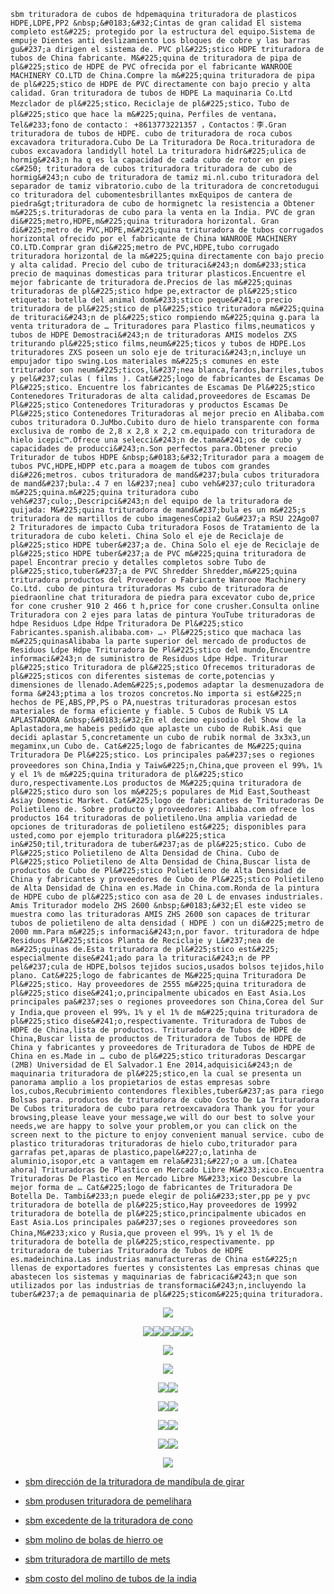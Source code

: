 
```
sbm trituradora de cubos de hdpemaquina trituradora de plasticos HDPE,LDPE,PP2 &nbsp;&#0183;&#32;Cintas de gran calidad El sistema completo est&#225; protegido por la estructura del equipo.Sistema de empuje Dientes anti deslizamiento Los bloques de cobre y las barras gu&#237;a dirigen el sistema de. PVC pl&#225;stico HDPE trituradora de tubos de China fabricante. M&#225;quina de trituradora de pipa de pl&#225;stico de HDPE de PVC ofrecida por el fabricante WANROOE MACHINERY CO.LTD de China.Compre la m&#225;quina trituradora de pipa de pl&#225;stico de HDPE de PVC directamente con bajo precio y alta calidad. Gran trituradora de tubos de HDPE La maquinaria Co.Ltd Mezclador de pl&#225;stico，Reciclaje de pl&#225;stico，Tubo de pl&#225;stico que hace la m&#225;quina，Perfiles de ventana，Tel&#233;fono de contacto： +8613773221357 ，Contactos：李.Gran trituradora de tubos de HDPE. cubo de trituradora de roca cubos excavadora trituradora.Cubo De La Trituradora De Roca.trituradora de cubos excavadora landidyll hotel La trituradora hidr&#225;ulica de hormig&#243;n ha q es la capacidad de cada cubo de rotor en pies c&#250; trituradora de cubos trituradora trituradora de cubo de hormig&#243;n cubo de trituradora de tamiz mi.nl.cubo trituradora del separador de tamiz vibratorio.cubo de la trituradora de concretodugui co trituradora del cubomentesbrillantes mxEquipos de cantera de piedra&gt;trituradora de cubo de hormignetc la resistencia a Obtener m&#225;s.trituradoras de cubo para la venta en la India. PVC de gran di&#225;metro,HDPE,m&#225;quina trituradora horizontal. Gran di&#225;metro de PVC,HDPE,m&#225;quina trituradora de tubos corrugados horizontal ofrecido por el fabricante de China WANROOE MACHINERY CO.LTD.Comprar gran di&#225;metro de PVC,HDPE,tubo corrugado trituradora horizontal de la m&#225;quina directamente con bajo precio y alta calidad. Precio del cubo de trituraci&#243;n dom&#233;stica precio de maquinas domesticas para triturar plasticos.Encuentre el mejor fabricante de trituradora de.Precios de las m&#225;quinas trituradoras de pl&#225;stico hdpe pe,extractor de pl&#225;stico etiqueta: botella del animal dom&#233;stico peque&#241;o precio trituradora de pl&#225;stico de pl&#225;stico trituradora m&#225;quina de trituraci&#243;n de pl&#225;stico rompiendo m&#225;quina g.para la venta trituradora de … Trituradores para Plastico films,neumaticos y tubos de HDPE Demostraci&#243;n de trituradoras AMIS modelos ZXS triturando pl&#225;stico films,neum&#225;ticos y tubos de HDPE.Los trituradores ZXS poseen un solo eje de trituraci&#243;n,incluye un empujador tipo swing.Los materiales m&#225;s comunes en este triturador son neum&#225;ticos,l&#237;nea blanca,fardos,barriles,tubos y pel&#237;culas ( films ). Cat&#225;logo de fabricantes de Escamas De Pl&#225;stico. Encuentre los fabricantes de Escamas De Pl&#225;stico Contenedores Trituradoras de alta calidad,proveedores de Escamas De Pl&#225;stico Contenedores Trituradoras y productos Escamas De Pl&#225;stico Contenedores Trituradoras al mejor precio en Alibaba.com cubos trituradora O.JuMbo.Cubito duro de hielo transparente con forma exclusiva de rombo de 2,8 x 2,8 x 2,2 cm.equipado con trituradora de hielo icepic™.Ofrece una selecci&#243;n de.tama&#241;os de cubo y capacidades de producci&#243;n.Son perfectos para.Obtener precio Triturador de tubos HDPE &nbsp;&#0183;&#32;Triturador para a moagem de tubos PVC,HDPE,HDPP etc.para a moagem de tubos com grandes di&#226;metros. cubos trituradora de mand&#237;bula cubos trituradora de mand&#237;bula:.4 7 en l&#237;nea] cubo veh&#237;culo trituradora m&#225;quina.m&#225;quina trituradora cubo veh&#237;culo;,Descripci&#243;n del equipo de la trituradora de quijada: M&#225;quina trituradora de mand&#237;bula es un m&#225;s trituradora de martillos de cubo imagenesCopia2 Gu&#237;a RSU 22Ago07 2 Trituradores de impacto Cuba trituradora Fosos de Tratamiento de la trituradora de cubo keleti. China Solo el eje de Reciclaje de pl&#225;stico HDPE tuber&#237;a de. China Solo el eje de Reciclaje de pl&#225;stico HDPE tuber&#237;a de PVC m&#225;quina trituradora de papel Encontrar precio y detalles completos sobre Tubo de pl&#225;stico,tuber&#237;a de PVC Shredder Shredder,m&#225;quina trituradora productos del Proveedor o Fabricante Wanrooe Machinery Co.Ltd. cubo de pintura trituradoras Ms cubo de trituradora de piedraonline chat trituradora de piedra para excevator cubo de,price for cone crusher 910 2 466 t h,price for cone crusher.Consulta online Trituradora con 2 ejes para latas de pintura YouTube trituradoras de hdpe Residuos Ldpe Hdpe Trituradora De Pl&#225;stico Fabricantes.spanish.alibaba.com› …› Pl&#225;stico que machaca las m&#225;quinasAlibaba la parte superior del mercado de productos de Residuos Ldpe Hdpe Trituradora De Pl&#225;stico del mundo,Encuentre informaci&#243;n de suministro de Residuos Ldpe Hdpe. Triturar pl&#225;stico Trituradora de pl&#225;stico Ofrecemos trituradoras de pl&#225;sticos con diferentes sistemas de corte,potencias y dimensiones de llenado.Adem&#225;s,podemos adaptar la desmenuzadora de forma &#243;ptima a los trozos concretos.No importa si est&#225;n hechos de PE,ABS,PP,PS o PA,nuestras trituradoras procesan estos materiales de forma eficiente y fiable. 5 Cubos de Rubik VS LA APLASTADORA &nbsp;&#0183;&#32;En el decimo episodio del Show de la Aplastadora,me habeis pedido que aplaste un cubo de Rubik.Asi que decidi aplastar 5,concretamente un cubo de rubik normal de 3x3x3,un megaminx,un Cubo de. Cat&#225;logo de fabricantes de M&#225;quina Trituradora De Pl&#225;stico. Los principales pa&#237;ses o regiones proveedores son China,India y Taiw&#225;n,China,que proveen el 99%，1% y el 1% de m&#225;quina trituradora de pl&#225;stico duro,respectivamente.Los productos de M&#225;quina trituradora de pl&#225;stico duro son los m&#225;s populares de Mid East,Southeast Asiay Domestic Market. Cat&#225;logo de fabricantes de Trituradoras De Polietileno de. Sobre producto y proveedores: Alibaba.com ofrece los productos 164 trituradoras de polietileno.Una amplia variedad de opciones de trituradoras de polietileno est&#225; disponibles para usted,como por ejemplo trituradora pl&#225;stica in&#250;til,trituradora de tuber&#237;as de pl&#225;stico. Cubo de Pl&#225;stico Polietileno de Alta Densidad de China. Cubo de Pl&#225;stico Polietileno de Alta Densidad de China,Buscar lista de productos de Cubo de Pl&#225;stico Polietileno de Alta Densidad de China y fabricantes y proveedores de Cubo de Pl&#225;stico Polietileno de Alta Densidad de China en es.Made in China.com.Ronda de la pintura de HDPE cubo de pl&#225;stico con asa de 20 L de envases industriales. Amis Triturador modelo ZHS 2600 &nbsp;&#0183;&#32;El este video se muestra como las trituradoras AMIS ZHS 2600 son capaces de triturar tubos de polietileno de alta densidad ( HDPE ) con un di&#225;metro de 2000 mm.Para m&#225;s informaci&#243;n,por favor. trituradora de hdpe Residuos Pl&#225;sticos Planta de Reciclaje y L&#237;nea de m&#225;quinas de.Esta trituradora de pl&#225;stico est&#225; especialmente dise&#241;ado para la trituraci&#243;n de PP pel&#237;cula de HDPE,bolsos tejidos sucios,usados bolsos tejidos,hilo plano. Cat&#225;logo de fabricantes de M&#225;quina Trituradora De Pl&#225;stico. Hay proveedores de 2555 m&#225;quina trituradora de pl&#225;stico dise&#241;o,principalmente ubicados en East Asia.Los principales pa&#237;ses o regiones proveedores son China,Corea del Sur y India,que proveen el 99%，1% y el 1% de m&#225;quina trituradora de pl&#225;stico dise&#241;o,respectivamente. Trituradora de Tubos de HDPE de China,lista de productos. Trituradora de Tubos de HDPE de China,Buscar lista de productos de Trituradora de Tubos de HDPE de China y fabricantes y proveedores de Trituradora de Tubos de HDPE de China en es.Made in … cubo de pl&#225;stico trituradoras Descargar (2MB) Universidad de El Salvador.1 Ene 2014,adquisici&#243;n de maquinaria trituradora de pl&#225;stico,en la cual se presenta un panorama amplio a los propietarios de estas empresas sobre los,cubos,Recubrimiento contendores flexibles,tuber&#237;as para riego Bolsas para. productos de trituradora de cubo Costo De La Trituradora De Cubos trituradora de cubo para retroexcavadora Thank you for your browsing,please leave your message,we will do our best to solve your needs,we are happy to solve your problem,or you can click on the screen next to the picture to enjoy convenient manual service. cubo de plastico trituradoras trituradoras de hielo cubo,triturador para garrafas pet,aparas de plastico,papel&#227;o,latinha de aluminio,isopor,etc a vantagem em rela&#231;&#227;o a um.[Chatea ahora] Trituradoras De Plastico en Mercado Libre M&#233;xico.Encuentra Trituradoras De Plastico en Mercado Libre M&#233;xico Descubre la mejor forma de … Cat&#225;logo de fabricantes de Trituradora De Botella De. Tambi&#233;n puede elegir de poli&#233;ster,pp pe y pvc trituradora de botella de pl&#225;stico,Hay proveedores de 19992 trituradora de botella de pl&#225;stico,principalmente ubicados en East Asia.Los principales pa&#237;ses o regiones proveedores son China,M&#233;xico y Rusia,que proveen el 99%，1% y el 1% de trituradora de botella de pl&#225;stico,respectivamente. pp trituradora de tuberias Trituradora de Tubos de HDPE es.madeinchina.Las industrias manufactureras de China est&#225;n llenas de exportadores fuertes y consistentes Las empresas chinas que abastecen los sistemas y maquinarias de fabricaci&#243;n que son utilizados por las industrias de transformaci&#243;n,incluyendo la tuber&#237;a de pemaquinaria de pl&#225;sticom&#225;quina trituradora. 
```

<div align="center">

<a href="https://es-crusher.shibang-china.com/github&k=sbm+trituradora+de+cubos+de+hdpe"><img src="https://static.shibang-china.com/es/crusher/logo.jpg"></a>

<a href="https://es-crusher.shibang-china.com/github&k=sbm+trituradora+de+cubos+de+hdpe"><img src="https://static.shibang-china.com/es/crusher/index.jpg"></a><a href="https://es-crusher.shibang-china.com/material.htmlgithub&k=sbm+trituradora+de+cubos+de+hdpe"><img src="https://static.shibang-china.com/es/crusher/material.jpg"></a><a href="https://es-crusher.shibang-china.com/application.htmlgithub&k=sbm+trituradora+de+cubos+de+hdpe"><img src="https://static.shibang-china.com/es/crusher/application.jpg"></a><a href="https://es-crusher.shibang-china.com/aboutus.htmlgithub&k=sbm+trituradora+de+cubos+de+hdpe"><img src="https://static.shibang-china.com/es/crusher/aboutus.jpg"></a><a href="https://es-crusher.shibang-china.com/contact.htmlgithub&k=sbm+trituradora+de+cubos+de+hdpe"><img src="https://static.shibang-china.com/es/crusher/contact.jpg"></a>

<a href="https://es-crusher.shibang-china.com/github&k=sbm+trituradora+de+cubos+de+hdpe"><img src="https://static.shibang-china.com/es/crusher/banner.jpg"></a>

<a href="https://swt.shibang-china.com/github&k=sbm+trituradora+de+cubos+de+hdpe"><img src="https://static.shibang-china.com/es/crusher/text.jpg"></a>

<a href="https://swt.shibang-china.com/github&k=sbm+trituradora+de+cubos+de+hdpe"><img src="https://static.shibang-china.com/es/crusher/chat.jpg"></a><a href="https://es-crusher.shibang-china.com/contact.htmlgithub&k=sbm+trituradora+de+cubos+de+hdpe"><img src="https://static.shibang-china.com/es/crusher/message.jpg"></a>

<a href="https://es-crusher.shibang-china.com/products/pe.htmlgithub&k=sbm+trituradora+de+cubos+de+hdpe"><img src="https://static.shibang-china.com/es/crusher/pe.jpg"></a><a href="https://es-crusher.shibang-china.com/products/pf.htmlgithub&k=sbm+trituradora+de+cubos+de+hdpe"><img src="https://static.shibang-china.com/es/crusher/pf.jpg"></a>

<a href="https://es-crusher.shibang-china.com/products/hpt.htmlgithub&k=sbm+trituradora+de+cubos+de+hdpe"><img src="https://static.shibang-china.com/es/crusher/hpt.jpg"></a><a href="https://es-crusher.shibang-china.com/products/vsi.htmlgithub&k=sbm+trituradora+de+cubos+de+hdpe"><img src="https://static.shibang-china.com/es/crusher/vsi.jpg"></a>

<a href="https://es-crusher.shibang-china.com/products/klv.htmlgithub&k=sbm+trituradora+de+cubos+de+hdpe"><img src="https://static.shibang-china.com/es/crusher/klv.jpg"></a><a href="https://es-crusher.shibang-china.com/products/portable.htmlgithub&k=sbm+trituradora+de+cubos+de+hdpe"><img src="https://static.shibang-china.com/es/crusher/portable.jpg"></a>

<a href="https://swt.shibang-china.com/github&k=sbm+trituradora+de+cubos+de+hdpe"><img src="https://static.shibang-china.com/es/crusher/case.jpg"></a>

</div>


* [sbm dirección de la trituradora de mandíbula de girar](sbm%20direcci%C3%B3n%20de%20la%20trituradora%20de%20mand%C3%ADbula%20de%20girar.md)

* [sbm produsen trituradora de pemelihara](sbm%20produsen%20trituradora%20de%20pemelihara.md)

* [sbm excedente de la trituradora de cono](sbm%20excedente%20de%20la%20trituradora%20de%20cono.md)

* [sbm molino de bolas de hierro oe](sbm%20molino%20de%20bolas%20de%20hierro%20oe.md)

* [sbm trituradora de martillo de mets](sbm%20trituradora%20de%20martillo%20de%20mets.md)

* [sbm costo del molino de tubos de la india](sbm%20costo%20del%20molino%20de%20tubos%20de%20la%20india.md)